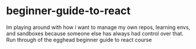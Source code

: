 # beginner-guide-to-react
Im playing around with how i want to manage my own repos, learning envs, and sandboxes because someone else has always had control over that.  Run through of the egghead beginner guide to react course

